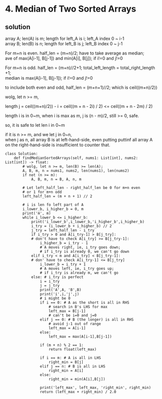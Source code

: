 # 4. Median of Two Sorted Arrays
## solution
array A; len(A) is m; length for left_A is i; left_A index 0 ~ i-1  
array B; len(B) is n; length for left_B is j; left_B index 0 ~ j-1  

For m+n is even. half_len = (m+n)/2; have to take average as median;  
ave of max(A[i-1], B[j-1]) and min(A[i], B[j]); if i!=0 and j!=0  

For m+n is odd. half_len = (m+n)//2+1; total_left_length = total_right_length +1;  
median is max(A[i-1], B[j-1]); if i!=0 and j!=0  

to include both even and odd, half_len = (m+n+1)//2; which is ceil((m+n)/2))  

wolg, let n >= m,  

length j = ceil((m+n)/2)) - i = ceil((m + n - 2i) / 2) <= ceil((m + n - 2m) / 2)  

length i is in 0~m, when i is max as m, j is (n - m)/2, still >= 0, safe.  

so, it is safe to let len i in 0~m  

if it is n >= m, and we let j in 0~n,   
when j as n, all array B is at left-hand-side, even putting puttinf all array A on the right-hand-side is insufficient to counter that.  

```
class Solution:
    def findMedianSortedArrays(self, nums1: List[int], nums2: List[int]) -> float:
        # wolg, let n >= m, len(B) >= len(A);
        A, B, m, n = nums1, nums2, len(nums1), len(nums2)
        if not (n >= m):
            A, B, m, n = B, A, n, m
        
        # Let left_half_len - right_half_len be 0 for m+n even 
        # or 1 for m+n odd
        left_half_len = (m + n + 1) // 2 
        
        # i is len fo left part of A
        i_lower_b, i_higher_b = 0, m
        print('m', m)
        while i_lower_b <= i_higher_b:
            print('i_lower_b',i_lower_b,'i_higher_b',i_higher_b)
            i_try = (i_lower_b + i_higher_b) // 2
            j_try = left_half_len - i_try
            if i_try > 0 and A[i_try-1] > B[j_try]: 
            # don't have to check A[i_try] >= B[j_try-1]:
                i_higher_b = i_try - 1 
                # A moves right, ie, i_try goes down; 
                # if i_try is already 0, we can't go down
            elif i_try < m and A[i_try] < B[j_try-1]: 
            # don' have to check A[i_try-1] <= B[j_try]
                i_lower_b = i_try + 1
                # A moves left, ie, i_try goes up; 
                # if i_try is already m, we can't go 
            else: # i_try is perfect
                i = i_try
                j = j_try
                print('A',A, 'B',B)
                print('i',i,'j',j)
                # i might be 0
                if i == 0: # A as the short is all in RHS
                    # search in B's LHS for max
                    left_max = B[j-1]
                    # can't be i=0 and j=0
                elif j == 0: # B (the longer) is all in RHS
                    # avoid j-1 out of range
                    left_max = A[i-1]
                else:
                    left_max = max(A[i-1],B[j-1])
                
                if (m + n) % 2 == 1:
                    return float(left_max)
                
                if i == m: # A is all in LHS
                    right_min = B[j]
                elif j == n: # B is all in LHS
                    right_min = A[i]
                else:
                    right_min = min(A[i],B[j])
                
                print('left_max', left_max, 'right_min', right_min)
                return (left_max + right_min) / 2.0
```
